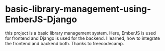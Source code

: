 # basic-library-management-using-EmberJS-Django
this project is a basic library management system. Here, EmberJS is used for frontend and Django is used for the backend. I learned, how to integrate the frontend and backend both. Thanks to freecodecamp.
